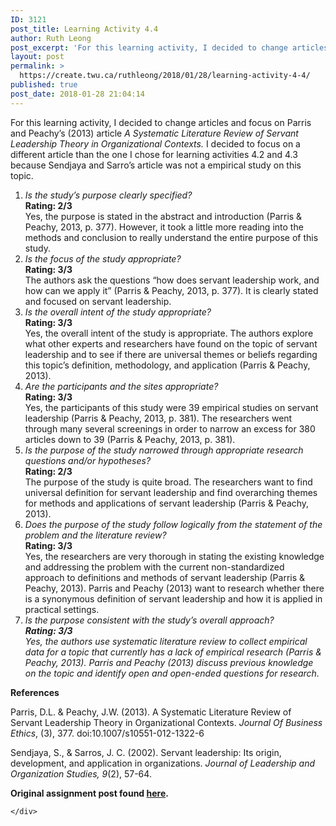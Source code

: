 ```yaml
---
ID: 3121
post_title: Learning Activity 4.4
author: Ruth Leong
post_excerpt: 'For this learning activity, I decided to change articles and focus on Parris and Peachy&rsquo;s (2013) article&nbsp;A Systematic Literature Review of Servant Leadership Theory in Organizational Contexts.&nbsp;I decided to focus on a different article than the one I chose for learning activities 4.2 and 4.3 because Sendjaya and Sarro&rsquo;s article was not a empirical study [&hellip;]'
layout: post
permalink: >
  https://create.twu.ca/ruthleong/2018/01/28/learning-activity-4-4/
published: true
post_date: 2018-01-28 21:04:14
---
```

<p>For this learning activity, I decided to change articles and focus on Parris and Peachy&#8217;s (2013) article <em>A Systematic Literature Review of Servant Leadership Theory in Organizational Contexts. </em>I decided to focus on a different article than the one I chose for learning activities 4.2 and 4.3 because Sendjaya and Sarro&#8217;s article was not a empirical study on this topic.</p>
<ol>
<li><em>Is the study’s purpose clearly specified?<br />
</em><strong>Rating: 2/3<br />
</strong>Yes, the purpose is stated in the abstract and introduction (Parris &amp; Peachy, 2013, p. 377). However, it took a little more reading into the methods and conclusion to really understand the entire purpose of this study.</li>
<li><em>Is the focus of the study appropriate?<br />
</em><strong>Rating: 3/3<br />
</strong>The authors ask the questions &#8220;how does servant leadership work, and how can we apply it&#8221; (Parris &amp; Peachy, 2013, p. 377). It is clearly stated and focused on servant leadership.</li>
<li><em>Is the overall intent of the study appropriate?<br />
</em><strong>Rating: 3/3<br />
</strong>Yes, the overall intent of the study is appropriate. The authors explore what other experts and researchers have found on the topic of servant leadership and to see if there are universal themes or beliefs regarding this topic&#8217;s definition, methodology, and application (Parris &amp; Peachy, 2013).</li>
<li><em>Are the participants and the sites appropriate?<br />
</em><strong>Rating: 3/3<br />
</strong>Yes, the participants of this study were 39 empirical studies on servant leadership (Parris &amp; Peachy, 2013, p. 381). The researchers went through many several screenings in order to narrow an excess for 380 articles down to 39 (Parris &amp; Peachy, 2013, p. 381).</li>
<li><em>Is the purpose of the study narrowed through appropriate research questions and/or hypotheses?<br />
</em><strong>Rating: 2/3<br />
</strong>The purpose of the study is quite broad. The researchers want to find universal definition for servant leadership and find overarching themes for methods and applications of servant leadership (Parris &amp; Peachy, 2013).</li>
<li><em>Does the purpose of the study follow logically from the statement of the problem and the literature review?<br />
</em><strong>Rating: 3/3<br />
</strong>Yes, the researchers are very thorough in stating the existing knowledge and addressing the problem with the current non-standardized approach to definitions and methods of servant leadership (Parris &amp; Peachy, 2013). Parris and Peachy (2013) want to research whether there is a synonymous definition of servant leadership and how it is applied in practical settings.</li>
<li><em>Is the purpose consistent with the study’s overall approach?<br />
<strong>Rating: 3/3<br />
</strong>Yes, the authors use systematic literature review to collect empirical data for a topic that currently has a lack of empirical research (Parris &amp; Peachy, 2013). Parris and Peachy (2013) discuss previous knowledge on the topic and identify open and open-ended questions for research.</em></li>
</ol>
<p><strong>References</strong></p>
<p>Parris, D.L. &amp; Peachy, J.W. (2013). A Systematic Literature Review of Servant Leadership Theory in Organizational Contexts. <i>Journal Of Business Ethics</i>, (3), 377. doi:10.1007/s10551-012-1322-6</p>
<p>Sendjaya, S., &amp; Sarros, J. C. (2002). Servant leadership: Its origin, development, and application in organizations. <em>Journal of Leadership and Organization Studies, 9</em>(2), 57-64.</p>
<p><strong>Original assignment post found <a href="https://create.twu.ca/ldrs591-sp18/unit-4-learning-activities/">here</a>. </strong></p>
<div id="themify_builder_content-415" data-postid="415" class="themify_builder_content themify_builder_content-415 themify_builder">

    </div>
<!-- /themify_builder_content -->